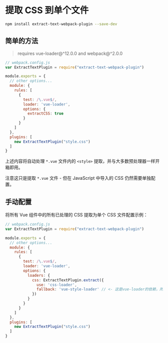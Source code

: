 # 提取 CSS 到单个文件

``` bash
npm install extract-text-webpack-plugin --save-dev
```

## 简单的方法

> requires vue-loader@^12.0.0 and webpack@^2.0.0

``` js
// webpack.config.js
var ExtractTextPlugin = require("extract-text-webpack-plugin")

module.exports = {
  // other options...
  module: {
    rules: [
      {
        test: /\.vue$/,
        loader: 'vue-loader',
        options: {
          extractCSS: true
        }
      }
    ]
  },
  plugins: [
    new ExtractTextPlugin("style.css")
  ]
}
```

上述内容将自动处理 `*.vue` 文件内的 `<style>` 提取，并与大多数预处理器一样开箱即用。

注意这只是提取 `*.vue` 文件 - 但在 JavaScript 中导入的 CSS 仍然需要单独配置。

## 手动配置

将所有 Vue 组件中的所有已处理的 CSS 提取为单个 CSS 文件配置示例：

``` js
// webpack.config.js
var ExtractTextPlugin = require("extract-text-webpack-plugin")

module.exports = {
  // other options...
  module: {
    rules: [
      {
        test: /\.vue$/,
        loader: 'vue-loader',
        options: {
          loaders: {
            css: ExtractTextPlugin.extract({
              use: 'css-loader',
              fallback: 'vue-style-loader' // <- 这是vue-loader的依赖，所以如果使用npm3，则不需要显式安装
            })
          }
        }
      }
    ]
  },
  plugins: [
    new ExtractTextPlugin("style.css")
  ]
}
```
